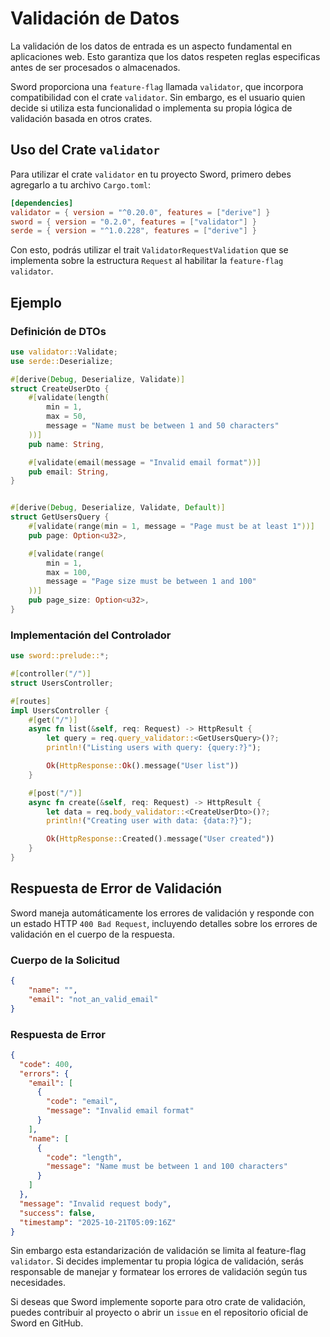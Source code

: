 # Validación de Datos

La validación de los datos de entrada es un aspecto fundamental en aplicaciones web. Esto garantiza que los datos respeten reglas especificas antes de ser procesados o almacenados.

Sword proporciona una `feature-flag` llamada `validator`, que incorpora compatibilidad con el crate `validator`. Sin embargo, es el usuario quien decide si utiliza esta funcionalidad o implementa su propia lógica de validación basada en otros crates.

## Uso del Crate `validator`

Para utilizar el crate `validator` en tu proyecto Sword, primero debes agregarlo a tu archivo `Cargo.toml`:

```toml
[dependencies]
validator = { version = "^0.20.0", features = ["derive"] }
sword = { version = "0.2.0", features = ["validator"] }
serde = { version = "^1.0.228", features = ["derive"] }
```

Con esto, podrás utilizar el trait `ValidatorRequestValidation` que se implementa sobre la estructura `Request` al habilitar la `feature-flag` `validator`.

## Ejemplo

### Definición de DTOs

```rust
use validator::Validate;
use serde::Deserialize;

#[derive(Debug, Deserialize, Validate)]
struct CreateUserDto {
    #[validate(length(
        min = 1,
        max = 50,
        message = "Name must be between 1 and 50 characters"
    ))]
    pub name: String,

    #[validate(email(message = "Invalid email format"))]
    pub email: String,
}


#[derive(Debug, Deserialize, Validate, Default)]
struct GetUsersQuery {
    #[validate(range(min = 1, message = "Page must be at least 1"))]
    pub page: Option<u32>,

    #[validate(range(
        min = 1, 
        max = 100, 
        message = "Page size must be between 1 and 100"
    ))]
    pub page_size: Option<u32>,
}
```

### Implementación del Controlador

```rust
use sword::prelude::*;

#[controller("/")]
struct UsersController;

#[routes]
impl UsersController {
    #[get("/")]
    async fn list(&self, req: Request) -> HttpResult {
        let query = req.query_validator::<GetUsersQuery>()?;
        println!("Listing users with query: {query:?}");

        Ok(HttpResponse::Ok().message("User list"))
    }

    #[post("/")]
    async fn create(&self, req: Request) -> HttpResult {
        let data = req.body_validator::<CreateUserDto>()?;
        println!("Creating user with data: {data:?}");

        Ok(HttpResponse::Created().message("User created"))
    }
}
```

## Respuesta de Error de Validación

Sword maneja automáticamente los errores de validación y responde con un estado HTTP `400 Bad Request`, incluyendo detalles sobre los errores de validación en el cuerpo de la respuesta. 

### Cuerpo de la Solicitud

```json
{
    "name": "",
    "email": "not_an_valid_email"
}
```

### Respuesta de Error

```json
{
  "code": 400,
  "errors": {
    "email": [
      {
        "code": "email",
        "message": "Invalid email format"
      }
    ],
    "name": [
      {
        "code": "length",
        "message": "Name must be between 1 and 100 characters"
      }
    ]
  },
  "message": "Invalid request body",
  "success": false,
  "timestamp": "2025-10-21T05:09:16Z"
}
```

Sin embargo esta estandarización de validación se limita al feature-flag `validator`. Si decides implementar tu propia lógica de validación, serás responsable de manejar y formatear los errores de validación según tus necesidades.

Si deseas que Sword implemente soporte para otro crate de validación, puedes contribuir al proyecto o abrir un `issue` en el repositorio oficial de Sword en GitHub.